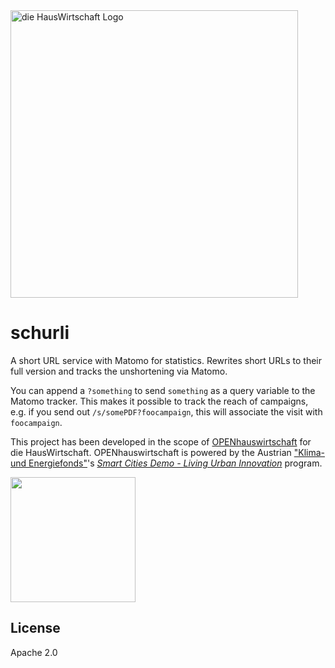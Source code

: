 <img width="460" alt="die HausWirtschaft Logo" src="https://tools.diehauswirtschaft.at/public-static-files/logos/dhw-signet-logotype.png">

# schurli

A short URL service with Matomo for statistics. Rewrites short URLs
to their full version and tracks the unshortening via Matomo.

You can append a `?something` to send `something` as a query variable to the Matomo tracker.
This makes it possible to track the reach of campaigns, e.g. if you send out `/s/somePDF?foocampaign`, this will
associate the visit with `foocampaign`.

This project has been developed in the scope of [OPENhauswirtschaft][1]
for die HausWirtschaft.
OPENhauswirtschaft is powered by the Austrian ["Klima- und Energiefonds"][2]'s
*[Smart Cities Demo - Living Urban Innovation][3]* program.

<img width="200" alt="" src="https://tools.diehauswirtschaft.at/public-static-files/logos/klien-poweredby.jpg">

## License

Apache 2.0

[1]: https://www.smartcities.at/stadt-projekte/smart-cities/#innovatives-hauswirtschaften-im-nutzungsgemischten-stadtkern
[2]: https://www.klimafonds.gv.at/
[3]: https://www.smartcities.at/
